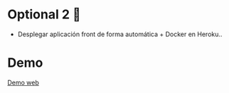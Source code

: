 # Optional 2 🚀
 - Desplegar aplicación front de forma automática + Docker en Heroku..

# Demo
[Demo web](https://optional-2.herokuapp.com/)
